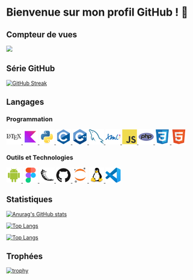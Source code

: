 # Bienvenue sur mon profil GitHub ! 👋

## Compteur de vues

![](https://komarev.com/ghpvc/?username=Gabin221&color=green)

## Série GitHub

[![GitHub Streak](https://github-readme-streak-stats.herokuapp.com/?user=Gabin221)](https://git.io/streak-stats)

## Langages

### Programmation

<p align="left">
  <a href="https://www.latex-project.org/" target="_blank"> 
    <img src="https://github.com/devicons/devicon/blob/master/icons/latex/latex-original.svg" alt="LaTeX" width="40" height="40"/> 
  </a> 
  <a href="https://kotlinlang.org/" target="_blank"> 
    <img src="https://github.com/devicons/devicon/blob/master/icons/kotlin/kotlin-original.svg" alt="kotlin" width="40" height="40"/> 
  </a> 
  <a href="https://www.python.org" target="_blank"> 
    <img src="https://github.com/devicons/devicon/blob/master/icons/python/python-original.svg" alt="python" width="40" height="40"/> 
  </a> 
  <a href="https://www.iso.org/standard/74528.html" target="_blank"> 
    <img src="https://github.com/devicons/devicon/blob/master/icons/c/c-original.svg" alt="C" width="40" height="40"/> 
  </a> 
  <a href="https://isocpp.org/" target="_blank"> 
    <img src="https://github.com/devicons/devicon/blob/master/icons/cplusplus/cplusplus-original.svg" alt="C++" width="40" height="40"/> 
  </a> 
  <a href="https://www.mysql.com/fr/" target="_blank"> 
    <img src="https://github.com/devicons/devicon/blob/master/icons/mysql/mysql-original.svg" alt="MySQL" width="40" height="40"/> 
  </a> 
  <a href="https://www.w3.org/XML/" target="_blank"> 
    <img src="https://github.com/devicons/devicon/blob/master/icons/xml/xml-original.svg" alt="XML" width="40" height="40"/> 
  </a>
  <a href="https://developer.mozilla.org/fr/docs/Web/JavaScript" target="_blank"> 
    <img src="https://github.com/devicons/devicon/blob/master/icons/javascript/javascript-original.svg" alt="JavaScript" width="40" height="40"/> 
  </a> 
  <a href="https://www.php.net/" target="_blank"> 
    <img src="https://github.com/devicons/devicon/blob/master/icons/php/php-original.svg" alt="PHP" width="40" height="40"/> 
  </a>
  <a href="https://www.w3.org/Style/CSS/" target="_blank"> 
    <img src="https://github.com/devicons/devicon/blob/master/icons/css3/css3-original.svg" alt="CSS" width="40" height="40"/> 
  </a> 
  <a href="https://html.spec.whatwg.org/multipage/" target="_blank"> 
    <img src="https://github.com/devicons/devicon/blob/master/icons/html5/html5-original.svg" alt="HTML" width="40" height="40"/> 
  </a> 
</p>

### Outils et Technologies

<p align="left">
  <a href="https://developer.android.com/" target="_blank"> 
    <img src="https://github.com/devicons/devicon/blob/master/icons/android/android-original.svg" alt="Android" width="40" height="40"/> 
  </a> 
  <a href="https://www.figma.com/" target="_blank"> 
    <img src="https://github.com/devicons/devicon/blob/master/icons/figma/figma-original.svg" alt="Figma" width="40" height="40"/> 
  </a> 
  <a href="https://flask.palletsprojects.com/en/3.0.x/" target="_blank"> 
    <img src="https://github.com/devicons/devicon/blob/master/icons/flask/flask-original.svg" alt="Flask" width="40" height="40"/> 
  </a> 
  <a href="https://github.com" target="_blank"> 
    <img src="https://github.com/devicons/devicon/blob/master/icons/github/github-original.svg" alt="Github" width="40" height="40"/> 
  </a> 
  <a href="https://jupyter.org/" target="_blank"> 
    <img src="https://github.com/devicons/devicon/blob/master/icons/jupyter/jupyter-original.svg" alt="Jupyter" width="40" height="40"/> 
  </a> 
  <a href="https://www.gnu.org/home.fr.html" target="_blank"> 
    <img src="https://github.com/devicons/devicon/blob/master/icons/linux/linux-original.svg" alt="Linux" width="40" height="40"/> 
  </a> 
  <a href="https://code.visualstudio.com/" target="_blank"> 
    <img src="https://github.com/devicons/devicon/blob/master/icons/vscode/vscode-original.svg" alt="VSCode" width="40" height="40"/> 
  </a> 
</p>

## Statistiques

[![Anurag's GitHub stats](https://github-readme-stats.vercel.app/api?username=Gabin221&show_icons=true)](https://github.com/anuraghazra/github-readme-stats)

[![Top Langs](https://github-readme-stats-omega-lyart-10.vercel.app/api/top-langs/?username=Gabin221&langs_count=20&size_weight=0.5&count_weight=0.5&layout=donut-vertical)](https://github.com/Gabin221/github-readme-stats)

[![Top Langs](https://github-readme-stats-omega-lyart-10.vercel.app/api/top-langs/?username=Gabin221&langs_count=20&layout=donut-vertical)](https://github.com/Gabin221/github-readme-stats)

## Trophées

[![trophy](https://github-profile-trophy.vercel.app/?username=Gabin221&row=2&column=3)](https://github.com/ryo-ma/github-profile-trophy)
